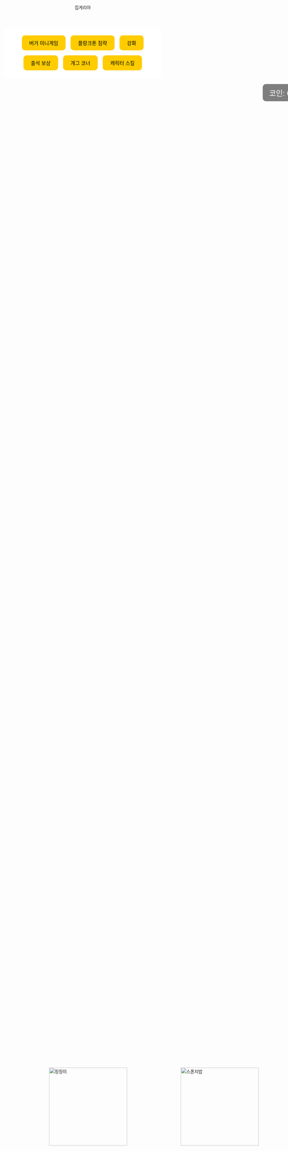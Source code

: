 <!DOCTYPE html>
<html lang="ko">
<head>
  <meta charset="UTF-8" />
  <meta name="viewport" content="width=device-width, initial-scale=1.0"/>
  <title>집게리아 게임</title>
  <style>
    body {
      margin: 0;
      font-family: 'Arial', sans-serif;
      background: url('krustykrab_bg.jpg') no-repeat center center fixed;
      background-size: cover;
      overflow: hidden;
    }

    header {
      background-color: rgba(0, 0, 0, 0.7);
      color: #fff;
      padding: 1rem;
      text-align: center;
      font-size: 2.5rem;
    }

    nav {
      display: flex;
      justify-content: center;
      flex-wrap: wrap;
      background-color: rgba(255, 255, 255, 0.8);
      padding: 1rem;
      position: sticky;
      top: 0;
      z-index: 1000;
    }

    nav button {
      margin: 0.5rem;
      padding: 0.75rem 1.5rem;
      font-size: 1rem;
      border: none;
      border-radius: 10px;
      background-color: #ffcc00;
      cursor: pointer;
      transition: background-color 0.3s ease;
    }

    nav button:hover {
      background-color: #ffaa00;
    }

    #mainScene {
      position: relative;
      width: 100vw;
      height: calc(100vh - 200px);
    }

    .character {
      position: absolute;
      bottom: 10%;
      transition: all 0.3s ease;
    }

    #squidward {
      left: 15%;
      width: 250px;
    }

    #spongebob {
      right: 15%;
      width: 250px;
    }

    .guest {
      position: absolute;
      bottom: 10%;
      left: 40%;
      width: 180px;
      transition: all 1s ease-in-out;
    }

    .coin-display {
      position: absolute;
      top: 20px;
      right: 20px;
      font-size: 1.5rem;
      color: white;
      background-color: rgba(0,0,0,0.5);
      padding: 10px 20px;
      border-radius: 10px;
      z-index: 10;
    }
  </style>
</head>
<body onclick="handleGuestClick()">
  <header>집게리아</header>

  <nav>
    <button onclick="openGame('burger')">버거 미니게임</button>
    <button onclick="openGame('plankton')">플랑크톤 침략</button>
    <button onclick="openGame('enhancement')">강화</button>
    <button onclick="openGame('attendance')">출석 보상</button>
    <button onclick="openGame('gag')">개그 코너</button>
    <button onclick="openGame('skill')">캐릭터 스킬</button>
  </nav>

  <div id="mainScene">
    <img id="squidward" class="character" src="squidward.gif" alt="징징이">
    <img id="spongebob" class="character" src="spongebob.gif" alt="스폰지밥">
    <img id="guest" class="guest" src="guest.png" style="display:none" alt="손님">
    <div class="coin-display">코인: <span id="coinCount">0</span></div>
  </div>

  <audio id="bgm" src="bgm.mp3" autoplay loop></audio>
  <audio id="effect" src="effect.mp3"></audio>

  <script>
    let coins = 0;
    let guestVisible = false;

    function openGame(type) {
      alert(type + ' 모드 진입! (기능 구현 예정)');
    }

    function handleGuestClick() {
      if (guestVisible) {
        document.getElementById('guest').style.display = 'none';
        document.getElementById('effect').play();
        coins++;
        document.getElementById('coinCount').textContent = coins;
        guestVisible = false;
        spawnGuestWithDelay();
      }
    }

    function spawnGuest() {
      const guest = document.getElementById('guest');
      guest.style.display = 'block';
      guestVisible = true;
    }

    function spawnGuestWithDelay() {
      setTimeout(spawnGuest, 3000);
    }

    spawnGuestWithDelay();
  </script>
</body>
</html>
